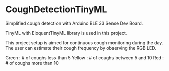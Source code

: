 # CoughDetectionTinyML
Simplified cough detection with Arduino BLE 33 Sense Dev Board. 

TinyML with EloquentTinyML library is used in this project. 

This project setup is aimed for continuous cough monitoring during the day. The user can estimate their cough frequency by observing the RGB LED. 

Green : # of coughs less than 5
Yellow : # of coughs between 5 and 10
Red : # of coughs more than 10
